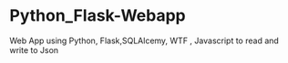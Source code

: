# Python_Flask-Webapp
Web App using Python, Flask,SQLAlcemy, WTF , Javascript to read and write to Json
